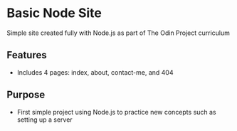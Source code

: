 # Basic Node Site

Simple site created fully with Node.js as part of The Odin Project curriculum

## Features

- Includes 4 pages: index, about, contact-me, and 404

## Purpose

- First simple project using Node.js to practice new concepts such as setting up a server
